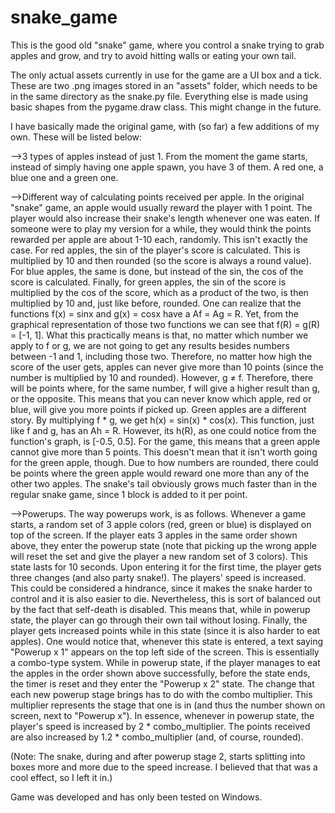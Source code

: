# snake_game
This is the good old "snake" game, where you control a snake trying to grab apples and grow, and try to avoid hitting walls or eating your own tail.

The only actual assets currently in use for the game are a UI box and a tick. These are two .png images stored in an "assets" folder, which needs to be in the same directory as the snake.py file. Everything else is made using basic shapes from the pygame.draw class. This might change in the future.

I have basically made the original game, with (so far) a few additions of my own. These will be listed below:

-->3 types of apples instead of just 1. From the moment the game starts, instead of simply having one apple spawn, you have 3 of them. A red one, a blue one and a green one.

-->Different way of calculating points received per apple. In the original "snake" game, an apple would usually reward the player with 1 point. The player would also increase their snake's length whenever one was eaten. If someone were to play my version for a while, they would think the points rewarded per apple are about 1-10 each, randomly. This isn't exactly the case. For red apples, the sin of the player's score is calculated. This is multiplied by 10 and then rounded (so the score is always a round value). For blue apples, the same is done, but instead of the sin, the cos of the score is calculated. Finally, for green apples, the sin of the score is multiplied by the cos of the score, which as a product of the two, is then multiplied by 10 and, just like before, rounded. One can realize that the functions f(x) = sinx and g(x) = cosx have a Af = Ag = R. Yet, from the graphical representation of those two functions we can see that f(R) = g(R) = [-1, 1]. What this practically means is that, no matter which number we apply to f or g, we are not going to get any results besides numbers between -1 and 1, including those two. Therefore, no matter how high the score of the user gets, apples can never give more than 10 points (since the number is multiplied by 10 and rounded).  However, g ≠ f. Therefore, there will be points where, for the same number, f will give a higher result than g, or the opposite. This means that you can never know which apple, red or blue, will give you more points if picked up. Green apples are a different story. By multiplying f * g, we get h(x) = sin(x) * cos(x). This function, just like f and g, has an Ah = R. However, its h(R), as one could notice from the function's graph, is [-0.5, 0.5]. For the game, this means that a green apple cannot give more than 5 points. This doesn't mean that it isn't worth going for the green apple, though. Due to how numbers are rounded, there could be points where the green apple would reward one more than any of the other two apples. The snake's tail obviously grows much faster than in the regular snake game, since 1 block is added to it per point.

-->Powerups. The way powerups work, is as follows. Whenever a game starts, a random set of 3 apple colors (red, green or blue) is displayed on top of the screen. If the player eats 3 apples in the same order shown above, they enter the powerup state (note that picking up the wrong apple will reset the set and give the player a new random set of 3 colors). This state lasts for 10 seconds. Upon entering it for the first time, the player gets three changes (and also party snake!). The players' speed is increased. This could be considered a hindrance, since it makes the snake harder to control and it is also easier to die. Nevertheless, this is sort of balanced out by the fact that self-death is disabled. This means that, while in powerup state, the player can go through their own tail without losing. Finally, the player gets increased points while in this state (since it is also harder to eat apples). One would notice that, whenever this state is entered, a text saying "Powerup x 1" appears on the top left side of the screen. This is essentially a combo-type system. While in powerup state, if the player manages to eat the apples in the order shown above successfully, before the state ends, the timer is reset and they enter the "Powerup x 2" state. The change that each new powerup stage brings has to do with the combo multiplier. This multiplier represents the stage that one is in (and thus the number shown on screen, next to "Powerup x"). In essence, whenever in powerup state, the player's speed is increased by 2 * combo_multiplier.  The points received are also increased by 1.2 * combo_multiplier (and, of course, rounded).

(Note: The snake, during and after powerup stage 2, starts splitting into boxes more and more due to the speed increase. I believed that that was a cool effect, so I left it in.)

Game was developed and has only been tested on Windows.

